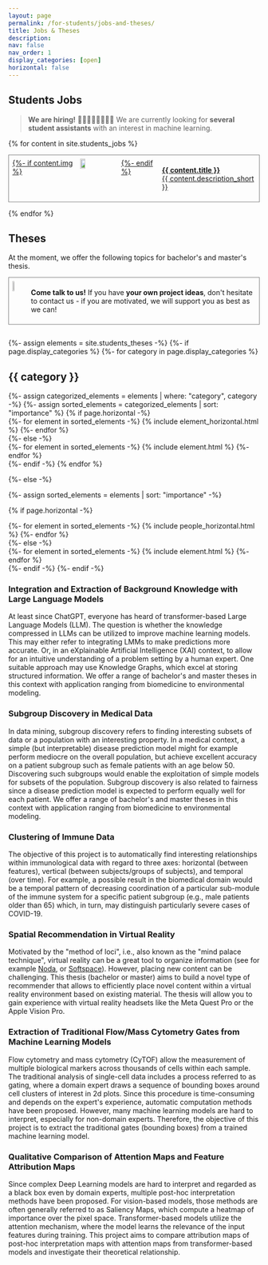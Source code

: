 ```yaml
---
layout: page
permalink: /for-students/jobs-and-theses/
title: Jobs & Theses
description: 
nav: false
nav_order: 1
display_categories: [open]
horizontal: false
---
```



## Students Jobs

> **We are hiring!** 👩‍🎓🧑‍🏫👩‍⚕️🙋‍♂️ We are currently looking for **several student assistants** with an interest in machine learning.

{% for content in site.students_jobs %}
<div>
    <a href="{{ content.url }}">
        <div style="display: flex; margin-bottom: 1em; padding: 0.5em; border: 1px solid grey">
            {%- if content.img %}
                <img src="{{ content.img }}" style="display: block; float: left; width:15%; padding-right: 1em"/>
            {%- endif %}
            <p>
                <b>{{ content.title }}</b><br/>
                {{ content.description_short }}
            </p>
        </div>
    </a>
</div>
{% endfor %}
<div style="margin-bottom: 2em"></div>


## Theses

At the moment, we offer the following topics for bachelor's and master's thesis.

<div style="display: flex; margin-bottom: 1em; padding: 0.5em; border: 1px solid grey">
    <img src="/assets/img/idea.png" style="display: block; float: left; width:10%; padding-right: 1em"/>
    <p>
        <b>Come talk to us!</b> If you have <b>your own project ideas</b>, don't hesitate to contact us - if you are motivated, we will support you as best as we can!
    </p>
</div>
<div style="margin-bottom: 2em"></div>

<div class="people">
{%- assign elements = site.students_theses -%}
{%- if page.display_categories %}
  <!-- Display categorized people -->
  {%- for category in page.display_categories %}
  <h2 class="category">{{ category }}</h2>
  {%- assign categorized_elements = elements | where: "category", category -%}
  {%- assign sorted_elements = categorized_elements | sort: "importance" %}
  <!-- Generate cards for each person -->
  {% if page.horizontal -%}
  <div class="container">
    <div class="row row-cols-2">
    {%- for element in sorted_elements -%}
      {% include element_horizontal.html %}
    {%- endfor %}
    </div>
  </div>
  {%- else -%}
  <div class="grid">
    {%- for element in sorted_elements -%}
      {% include element.html %}
    {%- endfor %}
  </div>
  {%- endif -%}
  {% endfor %}

{%- else -%}
<!-- Display people without categories -->
  {%- assign sorted_elements = elements | sort: "importance" -%}
  <!-- Generate cards for each person -->
  {% if page.horizontal -%}
  <div class="container">
    <div class="row row-cols-2">
    {%- for element in sorted_elements -%}
      {% include people_horizontal.html %}
    {%- endfor %}
    </div>
  </div>
  {%- else -%}
  <div class="grid">
    {%- for element in sorted_elements -%}
      {% include element.html %}
    {%- endfor %}
  </div>
  {%- endif -%}
{%- endif -%}
</div>



### Integration and Extraction of Background Knowledge with Large Language Models

At least since ChatGPT, everyone has heard of transformer-based Large Language Models (LLM). 
The question is whether the knowledge compressed in LLMs can be utilized to improve machine learning models.
This may either refer to integrating LMMs to make predictions more accurate.
Or, in an eXplainable Artificial Intelligence (XAI) context, to allow for an intuitive understanding of a problem setting by a human expert. 
One suitable approach may use Knowledge Graphs, which excel at storing structured information.
We offer a range of bachelor's and master theses in this context with application ranging from biomedicine to environmental modeling.

### Subgroup Discovery in Medical Data

In data mining, subgroup discovery refers to finding interesting subsets of data or a population with an interesting property. 
In a medical context, a simple (but interpretable) disease prediction model might for example perform mediocre on the overall population, but achieve excellent accuracy on a patient subgroup such as female patients with an age below 50. 
Discovering such subgroups would enable the exploitation of simple models for subsets of the population. 
Subgroup discovery is also related to fairness since a disease prediction model is expected to perform equally well for each patient.
We offer a range of bachelor's and master theses in this context with application ranging from biomedicine to environmental modeling.

### Clustering of Immune Data

The objective of this project is to automatically find interesting relationships within immunological data with regard to three axes: horizontal (between features), vertical (between subjects/groups of subjects), and temporal (over time). 
For example, a possible result in the biomedical domain would be a temporal pattern of decreasing coordination of a particular sub-module of the immune system for a specific patient subgroup (e.g., male patients older than 65) which, in turn, may distinguish particularly severe cases of COVID-19.

### Spatial Recommendation in Virtual Reality 

Motivated by the "method of loci", i.e., also known as the "mind palace technique", virtual reality can be a great tool to organize information (see for example [Noda](https://www.youtube.com/@noda_tech), or [Softspace](https://soft.space/)).
However, placing new content can be challenging.
This thesis (bachelor or master) aims to build a novel type of recommender that allows to efficiently place novel content within a virtual reality environment based on existing material.
The thesis will allow you to gain experience with virtual reality headsets like the Meta Quest Pro or the Apple Vision Pro. 


### Extraction of Traditional Flow/Mass Cytometry Gates from Machine Learning Models

Flow cytometry and mass cytometry (CyTOF) allow the measurement of multiple biological markers across thousands of cells within each sample. The traditional analysis of single-cell data includes a process referred to as gating, where a domain expert draws a sequence of bounding boxes around cell clusters of interest in 2d plots. Since this procedure is time-consuming and depends on the expert's experience, automatic computation methods have been proposed. However, many machine learning models are hard to interpret, especially for non-domain experts. Therefore, the objective of this project is to extract the traditional gates (bounding boxes) from a trained machine learning model.

### Qualitative Comparison of Attention Maps and Feature Attribution Maps

Since complex Deep Learning models are hard to interpret and regarded as a black box even by domain experts, multiple post-hoc interpretation methods have been proposed. 
For vision-based models, those methods are often generally referred to as Saliency Maps, which compute a heatmap of importance over the pixel space. Transformer-based models utilize the attention mechanism, where the model learns the relevance of the input features during training. 
This project aims to compare attribution maps of post-hoc interpretation maps with attention maps from transformer-based models and investigate their theoretical relationship.
